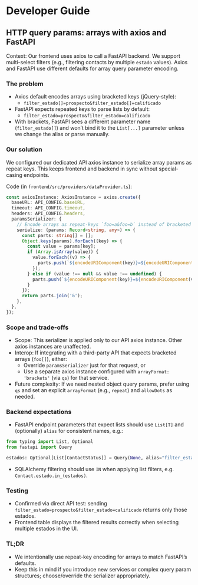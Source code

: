 # Developer Guide

## HTTP query params: arrays with axios and FastAPI

Context: Our frontend uses axios to call a FastAPI backend. We support multi-select filters (e.g., filtering contacts by multiple `estado` values). Axios and FastAPI use different defaults for array query parameter encoding.

### The problem

- Axios default encodes arrays using bracketed keys (jQuery-style):
  - `filter_estado[]=prospecto&filter_estado[]=calificado`
- FastAPI expects repeated keys to parse lists by default:
  - `filter_estado=prospecto&filter_estado=calificado`
- With brackets, FastAPI sees a different parameter name (`filter_estado[]`) and won’t bind it to the `List[...]` parameter unless we change the alias or parse manually.

### Our solution

We configured our dedicated API axios instance to serialize array params as repeat keys. This keeps frontend and backend in sync without special-casing endpoints.

Code (in `frontend/src/providers/dataProvider.ts`):

```ts
const axiosInstance: AxiosInstance = axios.create({
  baseURL: API_CONFIG.baseURL,
  timeout: API_CONFIG.timeout,
  headers: API_CONFIG.headers,
  paramsSerializer: {
    // Encode arrays as repeat-keys `foo=a&foo=b` instead of bracketed `foo[]=a&foo[]=b`
    serialize: (params: Record<string, any>) => {
      const parts: string[] = [];
      Object.keys(params).forEach((key) => {
        const value = params[key];
        if (Array.isArray(value)) {
          value.forEach((v) => {
            parts.push(`${encodeURIComponent(key)}=${encodeURIComponent(v)}`);
          });
        } else if (value !== null && value !== undefined) {
          parts.push(`${encodeURIComponent(key)}=${encodeURIComponent(value)}`);
        }
      });
      return parts.join('&');
    },
  },
});
```

### Scope and trade-offs

- Scope: This serializer is applied only to our API axios instance. Other axios instances are unaffected.
- Interop: If integrating with a third-party API that expects bracketed arrays (`foo[]`), either:
  - Override `paramsSerializer` just for that request, or
  - Use a separate axios instance configured with `arrayFormat: 'brackets'` (via `qs`) for that service.
- Future complexity: If we need nested object query params, prefer using `qs` and set an explicit `arrayFormat` (e.g., `repeat`) and `allowDots` as needed.

### Backend expectations

- FastAPI endpoint parameters that expect lists should use `List[T]` and (optionally) `alias` for consistent names, e.g.:

```py
from typing import List, Optional
from fastapi import Query

estados: Optional[List[ContactStatus]] = Query(None, alias="filter_estado")
```

- SQLAlchemy filtering should use `IN` when applying list filters, e.g. `Contact.estado.in_(estados)`.

### Testing

- Confirmed via direct API test: sending `filter_estado=prospecto&filter_estado=calificado` returns only those estados.
- Frontend table displays the filtered results correctly when selecting multiple estados in the UI.

### TL;DR

- We intentionally use repeat-key encoding for arrays to match FastAPI’s defaults.
- Keep this in mind if you introduce new services or complex query param structures; choose/override the serializer appropriately.
